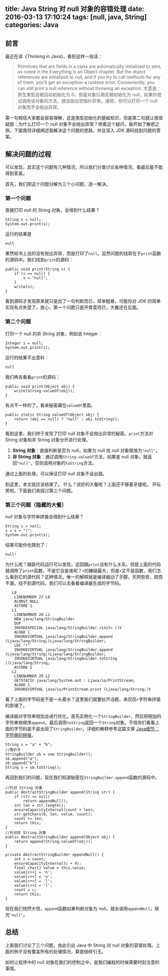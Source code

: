 title: Java String 对 null 对象的容错处理
date: 2016-03-13 17:10:24
tags: [null, java, String]
categories: Java
---

## 前言
最近在读《Thinking in Java》，看到这样一段话：
> Primitives that are fields in a class are automatically initialized to zero, as noted in the Everything Is an Object chapter. But the object references are initialized to null, and if you try to call methods for any of them, you’ll get an exception-a runtime error. Conveniently, you can still print a null reference without throwing an exception.
大意是：原生类型会被自动初始化为 0，但是对象引用会被初始化为 null，如果你尝试调用该对象的方法，就会抛出空指针异常。通常，你可以打印一个 null 对象而不会抛出异常。

第一句相信大家都会容易理解，这是类型初始化的基础知识，但是第二句就让我很疑惑：为什么打印一个 null 对象不会抛出异常？带着这个疑问，我开始了解惑之旅。下面我将详细阐述我解决这个问题的思路，并且深入 JDK 源码找到问题的答案。

## 解决问题的过程
可以发现，其实这个问题有几种情况，所以我们分类讨论各种情况，看最后能不能得到答案。

首先，我们把这个问题分解为三个小问题，逐一解决。

### 第一个问题
直接打印 null 的 String 对象，会得到什么结果？

    String s = null;
    System.out.print(s);

运行的结果是

    null

果然如书上说的没有抛出异常，而是打印了`null`。显然问题的线索在于`print`函数的源码中。我们找到`print`的源码：

    public void print(String s) {
        if (s == null) {
            s = "null";
        }
        write(s);
    }

看到源码才发现原来就只是加了一句判断而已，简单粗暴，可能你对 JDK 的简单实现有点失望了。放心，第一个问题只是开胃菜而已，大餐还在后面。

### 第二个问题
打印一个 null 的非 String 对象，例如说 Integer：

    Integer i = null;
    System.out.print(i);

运行的结果不出意料：

    null

我们再去看看`print`的源码：

    public void print(Object obj) {
        write(String.valueOf(obj));
    }

有点不一样的了，看来秘密藏在`valueOf`里面。

    public static String valueOf(Object obj) {
        return (obj == null) ? "null" : obj.toString();
    }

看到这里，我们终于发现了打印 null 对象不会抛出异常的秘密。`print`方法对 String 对象和非 String 对象分开进行处理。

1. **String 对象**：直接判断是否为 null，如果为 null 给 null 对象赋值为`"null"`。
2. **非 String 对象**：通过调用`String.valueOf`方法，如果是 null 对象，就返回`"null"`，否则调用对象的`toString`方法。

通过上面的处理，可以保证打印 null 对象不会出错。

到这里，本文就应该结束了。
什么？说好的大餐呢？上面还不够塞牙缝呢。
开玩笑啦。下面我们来探讨第三个问题。

### 第三个问题（隐藏的大餐）
null 对象与字符串拼接会得到什么结果？

    String s = null;
    s = s + "!";
    System.out.print(s);

结果可能你也猜到了：

    null!

为什么呢？跟踪代码运行可以发现，这回跟`print`没有什么关系。但是上面的代码就调用了`print`函数，不是它会是谁呢？`+`的嫌疑最大，但是`+`又不是函数，我们怎么看到它的源代码？这种情况，唯一的解释就是编译器动了手脚，天网恢恢，疏而不漏，找不到源代码，我们可以去看看编译器生成的字节码。

       L0
        LINENUMBER 27 L0
        ACONST_NULL
        ASTORE 1
       L1
        LINENUMBER 28 L1
        NEW java/lang/StringBuilder
        DUP
        INVOKESPECIAL java/lang/StringBuilder.<init> ()V
        ALOAD 1
        INVOKEVIRTUAL java/lang/StringBuilder.append (Ljava/lang/String;)Ljava/lang/StringBuilder;
        LDC "!"
        INVOKEVIRTUAL java/lang/StringBuilder.append (Ljava/lang/String;)Ljava/lang/StringBuilder;
        INVOKEVIRTUAL java/lang/StringBuilder.toString ()Ljava/lang/String;
        ASTORE 1
       L2
        LINENUMBER 29 L2
        GETSTATIC java/lang/System.out : Ljava/io/PrintStream;
        ALOAD 1
        INVOKEVIRTUAL java/io/PrintStream.print (Ljava/lang/String;)V

看了上面的字节码是不是一头雾水？这里我们就要扯开话题，来侃侃`+`字符串拼接的原理了。

编译器对字符串相加会进行优化，首先实例化一个`StringBuilder`，然后把相加的字符串按顺序`append`，最后调用`toString`返回一个`String`对象。不信你们看看上面的字节码是不是出现了`StringBuilder`。详细的解释参考这篇文章 [Java细节：字符串的拼接][1]。

    String s = "a" + "b";
    //等价于
    StringBuilder sb = new StringBuilder();
    sb.append("a");
    sb.append("b");
    String s = sb.toString();

再回到我们的问题，现在我们知道秘密在`StringBuilder.append`函数的源码中。

    //针对 String 对象
    public AbstractStringBuilder append(String str) {
        if (str == null)
            return appendNull();
        int len = str.length();
        ensureCapacityInternal(count + len);
        str.getChars(0, len, value, count);
        count += len;
        return this;
    }
    //针对非 String 对象
    public AbstractStringBuilder append(Object obj) {
        return append(String.valueOf(obj));
    }

    private AbstractStringBuilder appendNull() {
        int c = count;
        ensureCapacityInternal(c + 4);
        final char[] value = this.value;
        value[c++] = 'n';
        value[c++] = 'u';
        value[c++] = 'l';
        value[c++] = 'l';
        count = c;
        return this;
    }

现在我们恍然大悟，`append`函数如果判断对象为 null，就会调用`appendNull`，填充`"null"`。

## 总结
上面我们讨论了三个问题，由此引出 Java 中 String 对 null 对象的容错处理。上面的例子没有覆盖所有的处理情况，算是抛砖引玉。

如何让程序中的 null 对象在我们的控制之中，是我们编程的时候需要时刻注意的事情。

  [1]: http://droidyue.com/blog/2014/08/30/java-details-string-concatenation/